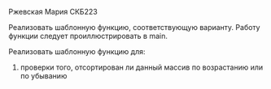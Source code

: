 Ржевская Мария СКБ223

Реализовать шаблонную функцию, соответствующую варианту.
Работу функции следует проиллюстрировать в main. 


Реализовать шаблонную функцию для:

1. проверки того, отсортирован ли данный массив по возрастанию или по убыванию
